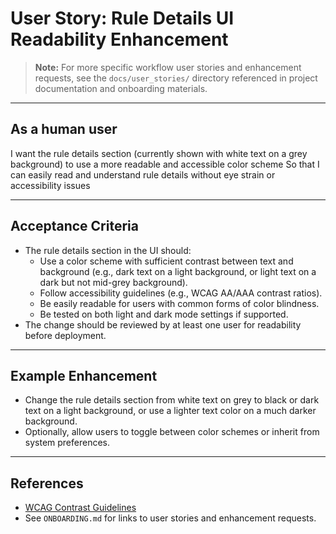 # User Story: Rule Details UI Readability Enhancement

> **Note:** For more specific workflow user stories and enhancement requests, see the `docs/user_stories/` directory referenced in project documentation and onboarding materials.

---

## As a human user
I want the rule details section (currently shown with white text on a grey background) to use a more readable and accessible color scheme
So that I can easily read and understand rule details without eye strain or accessibility issues

---

## Acceptance Criteria
- The rule details section in the UI should:
  - Use a color scheme with sufficient contrast between text and background (e.g., dark text on a light background, or light text on a dark but not mid-grey background).
  - Follow accessibility guidelines (e.g., WCAG AA/AAA contrast ratios).
  - Be easily readable for users with common forms of color blindness.
  - Be tested on both light and dark mode settings if supported.
- The change should be reviewed by at least one user for readability before deployment.

---

## Example Enhancement
- Change the rule details section from white text on grey to black or dark text on a light background, or use a lighter text color on a much darker background.
- Optionally, allow users to toggle between color schemes or inherit from system preferences.

---

## References
- [WCAG Contrast Guidelines](https://www.w3.org/WAI/WCAG21/quickref/#contrast-minimum)
- See `ONBOARDING.md` for links to user stories and enhancement requests. 